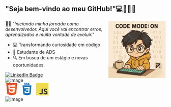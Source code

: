 ## "Seja bem-vindo ao meu GitHub!"💻📸🧑‍💻
<img src="oi.gif" width="180px" align="right">

🚀🎯 *"Iniciando minha jornada como desenvolvedor. Aqui você vai encontrar erros, aprendizados e muita vontade de evoluir."*

- 💻 Transformando curiosidade em código
- 📖 Estudante de ADS
- 🔍 Em busca de um estágio e novas oportunidades.

<div id="badges">
  <a href = "https://www.linkedin.com/in/ferreiracostadev">
    <img src="https://img.shields.io/badge/LinkedIn-blue?style=for-the-badge&logo=linkedin&logoColor=white" alt="LinkedIn Badge"/>
  </a>
</div>
  
<img width="980" height="6" alt="image" src="https://github.com/user-attachments/assets/97ccfcc1-f18c-409f-8c1e-29220b99be7d" />

<div>
  <img src="https://github.com/devicons/devicon/blob/master/icons/html5/html5-original.svg" title="HTML5" alt="HTML" width="40" height="40"/>&nbsp;
  <img src="https://github.com/devicons/devicon/blob/master/icons/css3/css3-plain-wordmark.svg" title="CSS3" alt="CSS" width="40" height="40"/>&nbsp;
  <img src="https://github.com/devicons/devicon/blob/master/icons/javascript/javascript-original.svg" title="JavaScript" alt="JavaScript" width="40" height="40"/>&nbsp;
</div>

<img width="980" height="6" alt="image" src="https://github.com/user-attachments/assets/97ccfcc1-f18c-409f-8c1e-29220b99be7d" />





